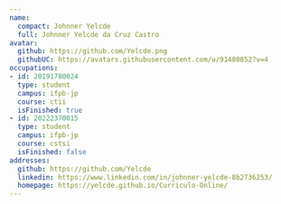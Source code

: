 ```yaml
---
name:
  compact: Johnner Yelcde
  full: Johnner Yelcde da Cruz Castro
avatar:
  github: https://github.com/Yelcde.png
  githubUC: https://avatars.githubusercontent.com/u/91480852?v=4
occupations:
- id: 20191780024
  type: student
  campus: ifpb-jp
  course: ctii
  isFinished: true
- id: 20222370015
  type: student
  campus: ifpb-jp
  course: cstsi
  isFinished: false
addresses:
  github: https://github.com/Yelcde
  linkedin: https://www.linkedin.com/in/johnner-yelcde-8b2736253/
  homepage: https://yelcde.github.io/Curriculo-Online/
---
```


